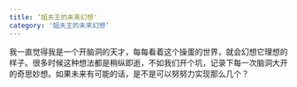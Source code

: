 ```yaml
---
title: ’姐夫王的未来幻想'
category: '姐夫王的未来幻想‘
---
```


我一直觉得我是一个开脑洞的天才，每每看着这个操蛋的世界，就会幻想它理想的样子。很多时候这种想法都是稍纵即逝，不如我们开个坑，记录下每一次脑洞大开的奇思妙想。如果未来有可能的话，是不是可以努努力实现那么几个？